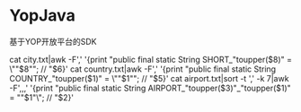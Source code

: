 # YopJava
基于YOP开放平台的SDK


cat city.txt|awk -F',' '{print "public final static String SHORT_"toupper($8)" = \""$8"\"; // "$6}'
cat country.txt|awk -F',' '{print "public final static String COUNTRY_"toupper($1)" = \""$1"\"; // "$5}'
cat airport.txt|sort -t ',' -k 7|awk -F',,,' '{print "public final static String AIRPORT_"toupper($3)"_"toupper($1)" = \""$1"\"; // "$2}'
